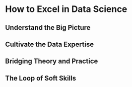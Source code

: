 # How to Excel in Data Science
## Understand the Big Picture
## Cultivate the Data Expertise
## Bridging Theory and Practice
## The Loop of Soft Skills
